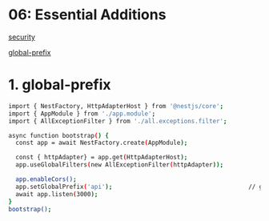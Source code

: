 # 06: Essential Additions
[security](https://docs.nestjs.com/security)

[global-prefix](https://docs.nestjs.com/faq/global-prefix)

# 1. global-prefix
```bash
import { NestFactory, HttpAdapterHost } from '@nestjs/core';
import { AppModule } from './app.module';
import { AllExceptionFilter } from './all.exceptions.filter';

async function bootstrap() {
  const app = await NestFactory.create(AppModule);

  const { httpAdapter} = app.get(HttpAdapterHost);
  app.useGlobalFilters(new AllExceptionFilter(httpAdapter));

  app.enableCors();
  app.setGlobalPrefix('api');                                      // global-prefix
  await app.listen(3000);
}
bootstrap();
```
